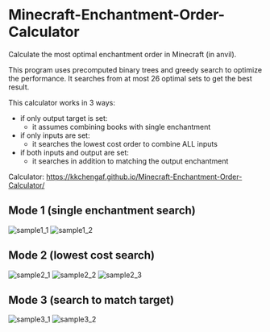 # Minecraft-Enchantment-Order-Calculator
Calculate the most optimal enchantment order in Minecraft (in anvil).

This program uses precomputed binary trees and greedy search to optimize the performance.
It searches from at most 26 optimal sets to get the best result.

This calculator works in 3 ways:
- if only output target is set:
  - it assumes combining books with single enchantment
- if only inputs are set:
  - it searches the lowest cost order to combine ALL inputs
- if both inputs and output are set:
  - it searches in addition to matching the output enchantment

Calculator: https://kkchengaf.github.io/Minecraft-Enchantment-Order-Calculator/

## Mode 1 (single enchantment search)
![sample1_1](https://user-images.githubusercontent.com/55171652/170905464-d0396a65-2c74-4643-a450-5278d8d87940.PNG)
![sample1_2](https://user-images.githubusercontent.com/55171652/170905507-8201c3fe-2885-4f58-a9f1-e706ce93b24c.PNG)

## Mode 2 (lowest cost search)
![sample2_1](https://user-images.githubusercontent.com/55171652/170905517-d8900c06-c65d-4bf2-86b0-aeafd59d38f6.PNG)
![sample2_2](https://user-images.githubusercontent.com/55171652/170905520-b8c8cbae-f00b-4a14-9276-7c923d9d128f.PNG)
![sample2_3](https://user-images.githubusercontent.com/55171652/170905523-e4919990-757f-4f06-a40a-934d27279e43.PNG)

## Mode 3 (search to match target)
![sample3_1](https://user-images.githubusercontent.com/55171652/170905526-96a3acf3-113a-4f3e-bf07-d551c7db7139.PNG)
![sample3_2](https://user-images.githubusercontent.com/55171652/170905528-065f7358-beac-40db-97f8-de425bbef11d.PNG)
